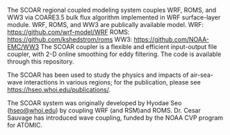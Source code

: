 The SCOAR regional coupled modeling system couples WRF, ROMS, and WW3 via COARE3.5 bulk flux algorithm implemented in WRF surface-layer module. WRF, ROMS, and WW3 are publically available model. 
  WRF: https://github.com/wrf-model/WRF
  ROMS: https://github.com/kshedstrom/roms
  WW3: https://github.com/NOAA-EMC/WW3
  The SCOAR coupler is a flexible and efficient input-output file coupler, with 2-D online smoothing for eddy filtering. The code is available through this repository.

The SCOAR has been used to study the physics and impacts of air-sea-wave interactions in various regions; for the publication, please see https://hseo.whoi.edu/publications/.

The SCOAR system was originally developed by Hyodae Seo (hseo@whoi.edu) by coupling WRF (and RSM)and ROMS. Dr. Cesar Sauvage has introduced wave coupling, funded by the NOAA CVP program for ATOMIC.
